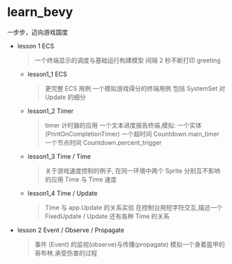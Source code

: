 # learn_bevy
一步步，迈向游戏国度

- lesson 1 ECS 
  > 一个终端显示的调度与基础运行构建模型
  > 间隔 2 秒不断打印 greeting
  - lesson1_1 ECS
	> 更完整 ECS 用例
	> 一个模拟游戏得分的终端用例
	> 包括 SystemSet 对 Update 的细分
  - lesson1_2 Timer
	> timer 计时器的应用
	> 一个文本进度报告终端,模拟: 
	> 一个实体(PrintOnCompletionTimer) 
	> 一个超时间 Countdown.main_timer 
	> 一个节点时间 Countdown.percent_trigger
  - lesson1_3 Time<Real> / Time<Virtual>
	> 关于游戏速度控制的例子,
	> 在同一环境中两个 Sprite 分别互不影响的应用 Time<Real> 与 Time<Virtual> 速度
  - lesson1_4 Time / Update
	> Time 与 app.Update 的关系实验
	> 在控制台用短字符交互,描述一个 FixedUpdate / Update 还有各种 Time 的关系
- lesson 2 Event / Observe / Propagate
  > 事件 (Event) 的监视(observe)与传播(propagate)
  > 模拟一个身着盔甲的哥布林,承受伤害的过程
